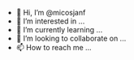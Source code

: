 - 👋 Hi, I’m @micosjanf
- 👀 I’m interested in ...
- 🌱 I’m currently learning ...
- 💞️ I’m looking to collaborate on ...
- 📫 How to reach me ...

<!---
micosjanf/micosjanf is a ✨ special ✨ repository because its `README.md` (this file) appears on your GitHub profile.
You can click the Preview link to take a look at your changes.
--->

